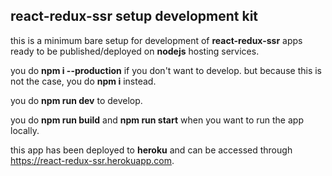 ## react-redux-ssr setup development kit

this is a minimum bare setup for development of **react-redux-ssr** apps ready to be published/deployed on **nodejs** hosting services.

you do **npm i --production** if you don't want to develop. but because this is not the case, you do **npm i** instead.

you do **npm run dev** to develop.

you do **npm run build** and **npm run start** when you want to run the app locally.

this app has been deployed to **heroku** and can be accessed through https://react-redux-ssr.herokuapp.com.
